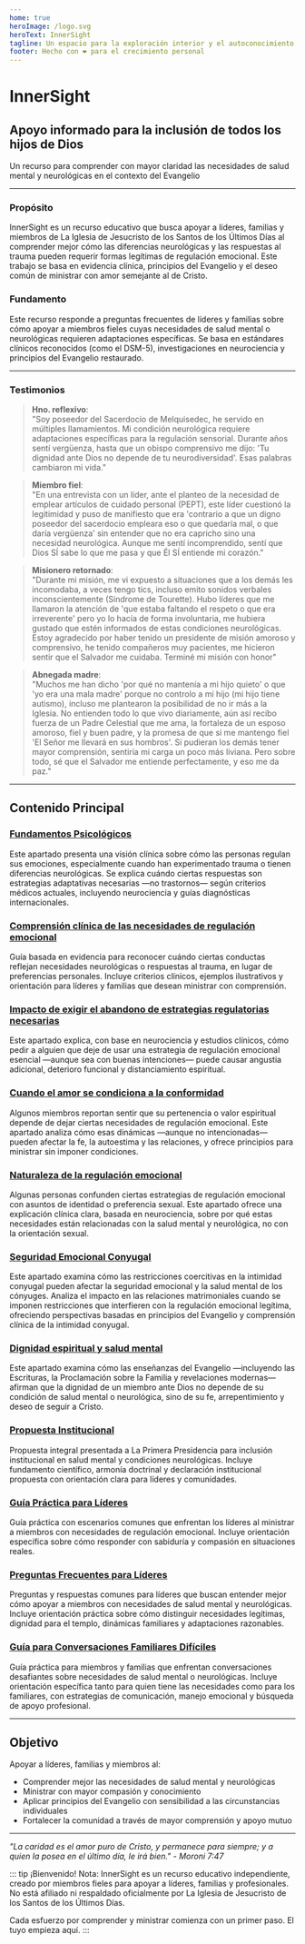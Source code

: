 ```yaml
---
home: true
heroImage: /logo.svg
heroText: InnerSight
tagline: Un espacio para la exploración interior y el autoconocimiento
footer: Hecho con ❤️ para el crecimiento personal
---
```

<!--contenido -->

<!--<ContenidoActual />-->

# InnerSight  
## Apoyo informado para la inclusión de todos los hijos de Dios  

Un recurso para comprender con mayor claridad las necesidades de salud mental y neurológicas en el contexto del Evangelio

---

### Propósito

InnerSight es un recurso educativo que busca apoyar a líderes, familias y miembros de La Iglesia de Jesucristo de los Santos de los Últimos Días al comprender mejor cómo las diferencias neurológicas y las respuestas al trauma pueden requerir formas legítimas de regulación emocional. Este trabajo se basa en evidencia clínica, principios del Evangelio y el deseo común de ministrar con amor semejante al de Cristo. 

### Fundamento

Este recurso responde a preguntas frecuentes de líderes y familias sobre cómo apoyar a miembros fieles cuyas necesidades de salud mental o neurológicas requieren adaptaciones específicas. Se basa en estándares clínicos reconocidos (como el DSM-5), investigaciones en neurociencia y principios del Evangelio restaurado.

---

### Testimonios

> **Hno. reflexivo**: \
> "Soy poseedor del Sacerdocio de Melquisedec, he servido en múltiples llamamientos. Mi condición neurológica requiere adaptaciones específicas para la regulación sensorial. Durante años sentí vergüenza, hasta que un obispo comprensivo me dijo: 'Tu dignidad ante Dios no depende de tu neurodiversidad'. Esas palabras cambiaron mi vida."

> **Miembro fiel**: \
> "En una entrevista con un líder, ante el planteo de la necesidad de emplear artículos de cuidado personal (PEPT), este líder cuestionó la legitimidad y puso de manifiesto que era 'contrario a que un digno poseedor del sacerdocio empleara eso o que quedaría mal, o que daría vergüenza' sin entender que no era capricho sino una necesidad neurológica. Aunque me sentí incomprendido, sentí que Dios SÍ sabe lo que me pasa y que Él SÍ entiende mi corazón."

> **Misionero retornado**: \
> "Durante mi misión, me vi expuesto a situaciones que a los demás les incomodaba, a veces tengo tics, incluso emito sonidos verbales inconscientemente (Síndrome de Tourette). Hubo líderes que me llamaron la atención de 'que estaba faltando el respeto o que era irreverente' pero yo lo hacía de forma involuntaria, me hubiera gustado que estén informados de estas condiciones neurológicas. Estoy agradecido por haber tenido un presidente de misión amoroso y comprensivo, he tenido compañeros muy pacientes, me hicieron sentir que el Salvador me cuidaba. Terminé mi misión con honor"

> **Abnegada madre**: \
> "Muchos me han dicho 'por qué no mantenía a mi hijo quieto' o que 'yo era una mala madre' porque no controlo a mi hijo (mi hijo tiene autismo), incluso me plantearon la posibilidad de no ir más a la Iglesia. No entienden todo lo que vivo diariamente, aún así recibo fuerza de un Padre Celestial que me ama, la fortaleza de un esposo amoroso, fiel y buen padre, y la promesa de que si me mantengo fiel 'El Señor me llevará en sus hombros'. Si pudieran los demás tener mayor comprensión, sentiría mi carga un poco más liviana. Pero sobre todo, sé que el Salvador me entiende perfectamente, y eso me da paz."

---

## Contenido Principal

### [Fundamentos Psicológicos](/InnerSight/es/analisis_psicologico_apropiado_v2)
Este apartado presenta una visión clínica sobre cómo las personas regulan sus emociones, especialmente cuando han experimentado trauma o tienen diferencias neurológicas. Se explica cuándo ciertas respuestas son estrategias adaptativas necesarias —no trastornos— según criterios médicos actuales, incluyendo neurociencia y guías diagnósticas internacionales. 

### [Comprensión clínica de las necesidades de regulación emocional](/InnerSight/es/fundamento_cientifico_validacion)
Guía basada en evidencia para reconocer cuándo ciertas conductas reflejan necesidades neurológicas o respuestas al trauma, en lugar de preferencias personales. Incluye criterios clínicos, ejemplos ilustrativos y orientación para líderes y familias que desean ministrar con comprensión.


### [Impacto de exigir el abandono de estrategias regulatorias necesarias](/InnerSight/es/efectos_de_restricciones_coercitiva)
Este apartado explica, con base en neurociencia y estudios clínicos, cómo pedir a alguien que deje de usar una estrategia de regulación emocional esencial —aunque sea con buenas intenciones— puede causar angustia adicional, deterioro funcional y distanciamiento espiritual. 


### [Cuando el amor se condiciona a la conformidad](/InnerSight/es/chantaje_emocional)
Algunos miembros reportan sentir que su pertenencia o valor espiritual depende de dejar ciertas necesidades de regulación emocional. Este apartado analiza cómo esas dinámicas —aunque no intencionadas— pueden afectar la fe, la autoestima y las relaciones, y ofrece principios para ministrar sin imponer condiciones.

### [Naturaleza de la regulación emocional](/InnerSight/es/Naturaleza_regulacion_emocional)
Algunas personas confunden ciertas estrategias de regulación emocional con asuntos de identidad o preferencia sexual. Este apartado ofrece una explicación clínica clara, basada en neurociencia, sobre por qué estas necesidades están relacionadas con la salud mental y neurológica, no con la orientación sexual. 

### [Seguridad Emocional Conyugal](/InnerSight/es/Seguridad_Emocional_Conyugal)
Este apartado examina cómo las restricciones coercitivas en la intimidad conyugal pueden afectar la seguridad emocional y la salud mental de los cónyuges. Analiza el impacto en las relaciones matrimoniales cuando se imponen restricciones que interfieren con la regulación emocional legítima, ofreciendo perspectivas basadas en principios del Evangelio y comprensión clínica de la intimidad conyugal.

### [Dignidad espiritual y salud mental](/InnerSight/es/sacerdocio_salud_mental_apropiado_v5)  
Este apartado examina cómo las enseñanzas del Evangelio —incluyendo las Escrituras, la Proclamación sobre la Familia y revelaciones modernas— afirman que la dignidad de un miembro ante Dios no depende de su condición de salud mental o neurológica, sino de su fe, arrepentimiento y deseo de seguir a Cristo. 

### [Propuesta Institucional](/InnerSight/es/propuesta_v1_esp)
Propuesta integral presentada a La Primera Presidencia para inclusión institucional en salud mental y condiciones neurológicas. Incluye fundamento científico, armonía doctrinal y declaración institucional propuesta con orientación clara para líderes y comunidades.

### [Guía Práctica para Líderes](/InnerSight/es/guia_practica_lideres)
Guía práctica con escenarios comunes que enfrentan los líderes al ministrar a miembros con necesidades de regulación emocional. Incluye orientación específica sobre cómo responder con sabiduría y compasión en situaciones reales.

### [Preguntas Frecuentes para Líderes](/InnerSight/es/PreguntasFrecuentes)
Preguntas y respuestas comunes para líderes que buscan entender mejor cómo apoyar a miembros con necesidades de salud mental y neurológicas. Incluye orientación práctica sobre cómo distinguir necesidades legítimas, dignidad para el templo, dinámicas familiares y adaptaciones razonables.

### [Guía para Conversaciones Familiares Difíciles](/InnerSight/es/Guia_conversacion)
Guía práctica para miembros y familias que enfrentan conversaciones desafiantes sobre necesidades de salud mental o neurológicas. Incluye orientación específica tanto para quien tiene las necesidades como para los familiares, con estrategias de comunicación, manejo emocional y búsqueda de apoyo profesional.

---

## Objetivo

Apoyar a líderes, familias y miembros al: 

- Comprender mejor las necesidades de salud mental y neurológicas
- Ministrar con mayor compasión y conocimiento
- Aplicar principios del Evangelio con sensibilidad a las circunstancias individuales
- Fortalecer la comunidad a través de mayor comprensión y apoyo mutuo

---

*"La caridad es el amor puro de Cristo, y permanece para siempre; y a quien la posea en el último día, le irá bien." - Moroni 7:47*

::: tip ¡Bienvenido!
Nota: InnerSight es un recurso educativo independiente, creado por miembros fieles para apoyar a líderes, familias y profesionales. No está afiliado ni respaldado oficialmente por La Iglesia de Jesucristo de los Santos de los Últimos Días.


Cada esfuerzo por comprender y ministrar comienza con un primer paso. El tuyo empieza aquí.
:::
